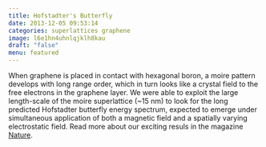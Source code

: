 ```yaml
---
title: Hofstadter's Butterfly
date: 2013-12-05 09:53:14
categories: superlattices graphene
image: l6e1hn4uhnlqjklh8kau
draft: "false"
menu: featured
---
```


When graphene is placed in contact with hexagonal boron, a moire pattern develops with long range order, which in turn looks like a crystal field to the free electrons in the graphene layer. We were able to exploit the large length-scale of the moire superlattice (~15 nm) to look for the long predicted Hofstadter butterfly energy spectrum, expected to emerge under simultaneous application of both a magnetic field and a spatially varying electrostatic field. Read more about our exciting resuls in the magazine [Nature](http://www.nature.com/nature/journal/v497/n7451/nature12186/metrics/blogs).
